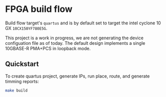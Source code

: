 # FPGA build flow

Build flow target's `quartus` and is by default set to target the intel cyclone 10 GX `10CX150YF780E5G`.

This project is a work in progress, we are not generating the device configuation file as of today.
The default design implements a single 10GBASE-R PMA+PCS in loopback mode.

## Quickstart


To create quartus project, generate IPs, run place, route, and generate timming reports:

```sh
make build
```


